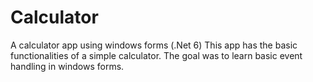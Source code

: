 # Calculator
A calculator app using windows forms (.Net 6) 
This app has the basic functionalities of a simple calculator. The goal was to learn basic event handling in windows forms. 
